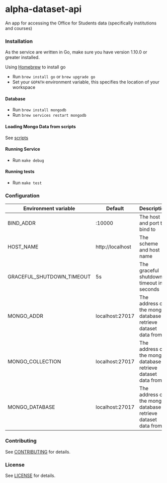 alpha-dataset-api
==================
An app for accessing the Office for Students data (specifically institutions and courses)

### Installation

As the service are written in Go, make sure you have version 1.10.0 or greater installed.

Using [Homebrew](https://brew.sh/) to install go
* Run `brew install go` or `brew upgrade go`
* Set your `GOPATH` environment variable, this specifies the location of your workspace

#### Database

* Run `brew install mongodb`
* Run `brew services restart mongodb`

#### Loading Mongo Data from scripts

See [scripts](https://github.com/office-for-students/alpha-scripts/tree/develop/README.md)

#### Running Service

* Run `make debug`

#### Running tests

* Run `make test`

### Configuration

| Environment variable      | Default                | Description
| ------------------------- | ---------------------- | ----------------------------------------------------------------
| BIND_ADDR                 | :10000                 | The host and port to bind to
| HOST_NAME                 | http://localhost       | The scheme and host name
| GRACEFUL_SHUTDOWN_TIMEOUT | 5s                     | The graceful shutdown timeout in seconds
| MONGO_ADDR                | localhost:27017        | The address of the mongo database to retrieve dataset data from
| MONGO_COLLECTION          | localhost:27017        | The address of the mongo database to retrieve dataset data from
| MONGO_DATABASE            | localhost:27017        | The address of the mongo database to retrieve dataset data from


### Contributing

See [CONTRIBUTING](CONTRIBUTING.md) for details.

### License

See [LICENSE](LICENSE.md) for details.
